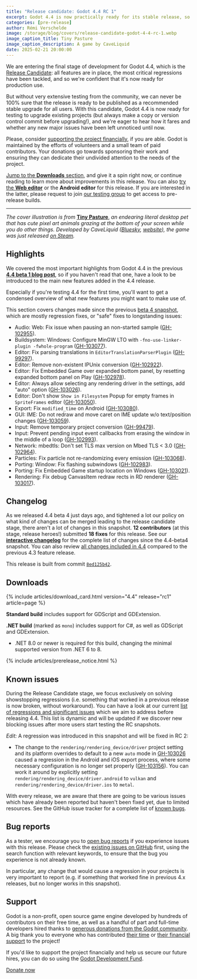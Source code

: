 ```yaml
---
title: "Release candidate: Godot 4.4 RC 1"
excerpt: Godot 4.4 is now practically ready for its stable release, so it's time for the last round(s) of testing to make sure it's a smooth upgrade for all users.
categories: [pre-release]
author: Rémi Verschelde
image: /storage/blog/covers/release-candidate-godot-4-4-rc-1.webp
image_caption_title: Tiny Pasture
image_caption_description: A game by CaveLiquid
date: 2025-02-21 20:00:00
---
```


We are entering the final stage of development for Godot 4.4, which is the [Release Candidate](https://en.wikipedia.org/wiki/Software_release_life_cycle#Release_candidate): all features are in place, the most critical regressions have been tackled, and so we're confident that it's now ready for production use.

But without very extensive testing from the community, we can never be 100% sure that the release is ready to be published as a recommended stable upgrade for all users. With this candidate, Godot 4.4 is now ready for testing to upgrade existing projects (but always make a copy or version control commit before upgrading!), and we're eager to hear how it fares and whether any new major issues have been left unnoticed until now.

Please, consider [supporting the project financially](#support), if you are able. Godot is maintained by the efforts of volunteers and a small team of paid contributors. Your donations go towards sponsoring their work and ensuring they can dedicate their undivided attention to the needs of the project.

[Jump to the **Downloads** section](#downloads), and give it a spin right now, or continue reading to learn more about improvements in this release. You can also [try the **Web editor**](https://editor.godotengine.org/releases/4.4.rc1/) or the **Android editor** for this release. If you are interested in the latter, please request to join [our testing group](https://groups.google.com/g/godot-testers) to get access to pre-release builds.

---

*The cover illustration is from* [**Tiny Pasture**](https://store.steampowered.com/app/3167550/Tiny_Pasture/?curator_clanid=41324400), *an endearing literal desktop pet that has cute pixel art animals grazing at the bottom of your screen while you do other things. Developed by CaveLiquid ([Bluesky](https://bsky.app/profile/caveliquid.bsky.social), [website](https://linktr.ee/CaveLiquid)), the game was just released [on Steam](https://store.steampowered.com/app/3167550/Tiny_Pasture/?curator_clanid=41324400).*

## Highlights

We covered the most important highlights from Godot 4.4 in the previous [**4.4 beta 1 blog post**](/article/dev-snapshot-godot-4-4-beta-1/), so if you haven't read that one, have a look to be introduced to the main new features added in the 4.4 release.

Especially if you're testing 4.4 for the first time, you'll want to get a condensed overview of what new features you might want to make use of.

This section covers changes made since the previous [beta 4 snapshot](/article/dev-snapshot-godot-4-4-beta-4/), which are mostly regression fixes, or "safe" fixes to longstanding issues:

- Audio: Web: Fix issue when pausing an non-started sample ([GH-102955](https://github.com/godotengine/godot/pull/102955)).
- Buildsystem: Windows: Configure MinGW LTO with `-fno-use-linker-plugin -fwhole-program` ([GH-103077](https://github.com/godotengine/godot/pull/103077)).
- Editor: Fix parsing translations in `EditorTranslationParserPlugin` ([GH-99297](https://github.com/godotengine/godot/pull/99297)).
- Editor: Remove non-existent IPUnix conversion ([GH-102922](https://github.com/godotengine/godot/pull/102922)).
- Editor: Fix Embedded Game over expanded bottom panel, by resetting expanded bottom panel on Play ([GH-102978](https://github.com/godotengine/godot/pull/102978)).
- Editor: Always allow selecting any rendering driver in the settings, add "auto" option ([GH-103026](https://github.com/godotengine/godot/pull/103026)).
- Editor: Don't show `Show in Filesystem` Popup for empty frames in `SpriteFrames` editor ([GH-103050](https://github.com/godotengine/godot/pull/103050)).
- Export: Fix `modified_time` on Android ([GH-103080](https://github.com/godotengine/godot/pull/103080)).
- GUI: IME: Do not redraw and move caret on IME update w/o text/position changes ([GH-103059](https://github.com/godotengine/godot/pull/103059)).
- Input: Remove temporary project conversion ([GH-99479](https://github.com/godotengine/godot/pull/99479)).
- Input: Prevent pending input event callbacks from erasing the window in the middle of a loop ([GH-102993](https://github.com/godotengine/godot/pull/102993)).
- Network: mbedtls: Don't set TLS max version on Mbed TLS < 3.0 ([GH-102964](https://github.com/godotengine/godot/pull/102964)).
- Particles: Fix particle not re-randomizing every emission ([GH-103068](https://github.com/godotengine/godot/pull/103068)).
- Porting: Window: Fix flashing subwindows ([GH-102983](https://github.com/godotengine/godot/pull/102983)).
- Porting: Fix Embedded Game startup location on Windows ([GH-103021](https://github.com/godotengine/godot/pull/103021)).
- Rendering: Fix debug CanvasItem redraw rects in RD renderer ([GH-103017](https://github.com/godotengine/godot/pull/103017)).

## Changelog

As we released 4.4 beta 4 just days ago, and tightened a lot our policy on what kind of changes can be merged leading to the release candidate stage, there aren't a lot of changes in this snapshot. **12 contributors** (at this stage, release heroes!) submitted **18 fixes** for this release. See our [**interactive changelog**](https://godotengine.github.io/godot-interactive-changelog/#4.4-rc1) for the complete list of changes since the 4.4-beta4 snapshot. You can also review [all changes included in 4.4](https://godotengine.github.io/godot-interactive-changelog/#4.4) compared to the previous 4.3 feature release.

This release is built from commit [`8ed125b42`](https://github.com/godotengine/godot/commit/8ed125b42908d0d46d3b8967e3a3bc03f809b3af).

## Downloads

{% include articles/download_card.html version="4.4" release="rc1" article=page %}

**Standard build** includes support for GDScript and GDExtension.

**.NET build** (marked as `mono`) includes support for C#, as well as GDScript and GDExtension.
- .NET 8.0 or newer is required for this build, changing the minimal supported version from .NET 6 to 8.

{% include articles/prerelease_notice.html %}

## Known issues

During the Release Candidate stage, we focus exclusively on solving showstopping regressions (i.e. something that worked in a previous release is now broken, without workaround). You can have a look at our current [list of regressions and significant issues](https://github.com/orgs/godotengine/projects/61) which we aim to address before releasing 4.4. This list is dynamic and will be updated if we discover new blocking issues after more users start testing the RC snapshots.

*Edit:* A regression was introduced in this snapshot and will be fixed in RC 2:

- The change to the `rendering/rendering_device/driver` project setting and its platform overrides to default to a new `auto` mode in [GH-103026](https://github.com/godotengine/godot/issues/103026) caused a regression in the Android and iOS export process, where some necessary configuration is no longer set properly ([GH-103156](https://github.com/godotengine/godot/issues/103156)). You can work it around by explicitly setting `rendering/rendering_device/driver.android` to `vulkan` and `rendering/rendering_device/driver.ios` to `metal`.

With every release, we are aware that there are going to be various issues which have already been reported but haven't been fixed yet, due to limited resources. See the GitHub issue tracker for a complete list of [known bugs](https://github.com/godotengine/godot/issues?q=is%3Aissue+is%3Aopen+label%3Abug+).

## Bug reports

As a tester, we encourage you to [open bug reports](https://github.com/godotengine/godot/issues) if you experience issues with this release. Please check the [existing issues on GitHub](https://github.com/godotengine/godot/issues) first, using the search function with relevant keywords, to ensure that the bug you experience is not already known.

In particular, any change that would cause a regression in your projects is very important to report (e.g. if something that worked fine in previous 4.x releases, but no longer works in this snapshot).

## Support

Godot is a non-profit, open source game engine developed by hundreds of contributors on their free time, as well as a handful of part and full-time developers hired thanks to [generous donations from the Godot community](https://fund.godotengine.org/). A big thank you to everyone who has contributed [their time](https://github.com/godotengine/godot/blob/master/AUTHORS.md) or [their financial support](https://github.com/godotengine/godot/blob/master/DONORS.md) to the project!

If you'd like to support the project financially and help us secure our future hires, you can do so using the [Godot Development Fund](https://fund.godotengine.org/).

<a class="btn" href="https://fund.godotengine.org/">Donate now</a>
